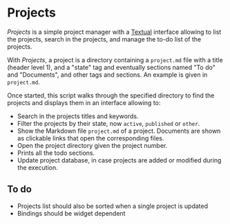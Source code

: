 # Projects

*Projects* is a simple project manager with a [Textual](https://textual.textualize.io/) interface allowing to list the projects, search in the projects, and manage the to-do list of the projects.

With *Projects*, a project is a directory containing a `project.md` file with a title (header level 1), and a "state" tag and eventually sections named "To do" and "Documents", and other tags and sections. An example is given in `project.md`. 

Once started, this script walks through the specified directory to find the projects and displays them in an interface allowing to:

- Search in the projects titles and keywords.
- Filter the projects by their state, now `active`, `published` or `other`.
- Show the Markdown file `project.md` of a project. Documents are shown as clickable links that open the corresponding files.
- Open the project directory given the project number.
- Prints all the todo sections.
- Update project database, in case projects are added or modified during the execution.

## To do

- Projects list should also be sorted when a single project is updated
- Bindings should be widget dependent
